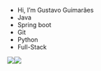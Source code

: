 - Hi, I’m Gustavo Guimarães
- Java
- Spring boot
- Git
- Python
- Full-Stack
 <div style="display: flex">    <a href = "mailto:gnguimaraes250@gmail.com"><img src="https://img.shields.io/badge/-Gmail-%23333?style=for-the-badge&logo=gmail&logoColor=white" target="_blank"></a>    <a href="https://www.linkedin.com/in/gustavo-silva-guimarães/" target="_blank"><img src="https://img.shields.io/badge/-LinkedIn-%230077B5?style=for-the-badge&logo=linkedin&logoColor=white" target="_blank"></a>

<!---
gustavoguimaraes77/gustavoguimaraes77 is a ✨ special ✨ repository because its `README.md` (this file) appears on your GitHub profile.
You can click the Preview link to take a look at your changes.
--->

